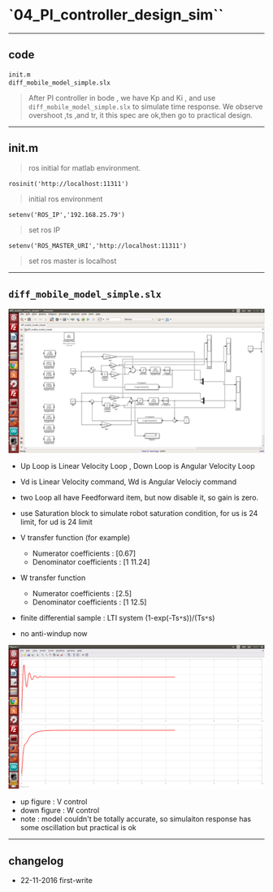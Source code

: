 
# `04_PI_controller_design_sim``

----
## code
    init.m
    diff_mobile_model_simple.slx

> After PI controller in bode , we have Kp and Ki , and use `diff_mobile_model_simple.slx` to simulate time response.
> We observe overshoot ,ts ,and tr, it this spec are ok,then go to practical design.

----
## init.m
>ros initial for matlab environment. 

    rosinit('http://localhost:11311')
>initial ros environment

    setenv('ROS_IP','192.168.25.79')
>set ros IP

    setenv('ROS_MASTER_URI','http://localhost:11311')
>set ros master is localhost

----
## `diff_mobile_model_simple.slx`
![](https://github.com/ChingHengWang/mobile_mimo/blob/master/04_PI_controller_design_sim/fig/diff_mobile_model_simple.png) 

* Up Loop is Linear Velocity Loop , Down Loop is Angular Velocity Loop

* Vd is Linear Velocity command, Wd is Angular Velociy command

* two Loop all have Feedforward item, but now disable it, so gain is zero.
* use Saturation block to simulate robot saturation condition, for us is 24 limit, for ud is 24 limit

* V transfer function (for example)
  * Numerator coefficients : [0.67]
  * Denominator coefficients : [1 11.24]

* W transfer function 
  * Numerator coefficients : [2.5]
  * Denominator coefficients : [1 12.5]  

* finite differential sample : LTI system (1-exp(-Ts`*`s))/(Ts`*`s)
* no anti-windup now
 
![](https://github.com/ChingHengWang/mobile_mimo/blob/master/04_PI_controller_design_sim/fig/time_response.png) 

* up figure : V control
* down figure : W control
* note : model couldn't be totally accurate, so simulaiton response has some oscillation but practical is ok


----
## changelog
* 22-11-2016 first-write	
